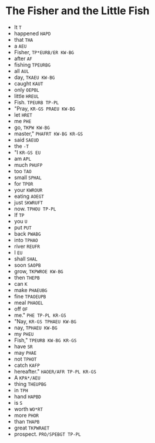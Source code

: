 # The Fisher and the Little Fish

* It `T`
* happened `HAPD`
* that `THA`
* a `AEU`
* Fisher, `TP*EURB/ER KW-BG`
* after `AF`
* fishing `TPEURBG`
* all `AUL`
* day, `TKAEU KW-BG`
* caught `KAUT`
* only `OEPBL`
* little `HREUL`
* Fish. `TPEURB TP-PL`
* "Pray, `KR-GS PRAEU KW-BG`
* let `HRET`
* me `PHE`
* go, `TKPW KW-BG`
* master," `PHAFRT KW-BG KR-GS`
* said `SAEUD`
* the `-T`
* "I `KR-GS EU`
* am `APL`
* much `PHUFP`
* too `TAO`
* small `SPHAL`
* for `TPOR`
* your `KWROUR`
* eating `AOEGT`
* just `SKWRUFT`
* now. `TPHOU TP-PL`
* If `TP`
* you `U`
* put `PUT`
* back `PWABG`
* into `TPHAO`
* river `REUFR`
* I `EU`
* shall `SHAL`
* soon `SAOPB`
* grow, `TKPWROE KW-BG`
* then `THEPB`
* can `K`
* make `PHAEUBG`
* fine `TPAOEUPB`
* meal `PHAOEL`
* off `OF`
* me." `PHE TP-PL KR-GS`
* "Nay, `KR-GS TPHAEU KW-BG`
* nay, `TPHAEU KW-BG`
* my `PHEU`
* Fish," `TPEURB KW-BG KR-GS`
* have `SR`
* may `PHAE`
* not `TPHOT`
* catch `KAFP`
* hereafter." `HAOER/AFR TP-PL KR-GS`
* A `KPA*/AEU`
* thing `THEUPBG`
* in `TPH`
* hand `HAPBD`
* is `S`
* worth `WO*RT`
* more `PHOR`
* than `THAPB`
* great `TKPWRAET`
* prospect. `PRO/SPEBGT TP-PL`
